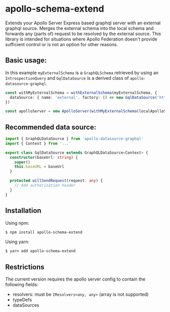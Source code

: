 # apollo-schema-extend

Extends your Apollo Server Express based graphql server with an external graphql source.
Merges the external schema into the local schema and forwards any (parts of) request to be resolved by the external source.
This library is intended for situations where Apollo Federation doesn't provide sufficient control or is not an option for other reasons.

## Basic usage:

In this example `myExternalSchema` is a `GraphQLSchema` retrieved by using an `IntrospectionQuery` and `GqlDataSource` is a derived class of `apollo-datasource-graphql`.

```typescript
const withMyExternalSchema = withExternalSchema(myExternalSchema, {
  dataSource: { name: 'external', factory: () => new GqlDataSource('https://myExternal.com/graphql') },
})

const apolloServer = new ApolloServer(withMyExternalSchema(localApolloServerConfig))
```

## Recommended data source:

```typescript
import { GraphQLDataSource } from 'apollo-datasource-graphql'
import { Context } from '...'

export class GqlDataSource extends GraphQLDataSource<Context> {
  constructor(baseUrl: string) {
    super()
    this.baseURL = baseUrl
  }

  protected willSendRequest(request: any) {
    // Add authorization header
  }
}
```

## Installation

Using npm:

```bash
$ npm install apollo-schema-extend
```

Using yarn:

```bash
$ yarn add apollo-schema-extend
```

## Restrictions

The current version requires the apollo server config to contain the following fields:

- resolvers: must be `IResolvers<any, any>` (array is not supported)
- typeDefs
- dataSources
